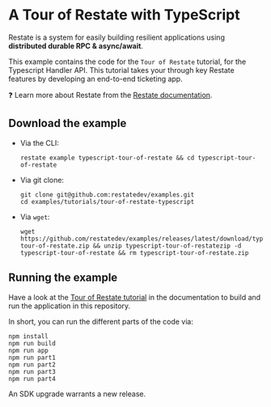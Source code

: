 # A Tour of Restate with TypeScript

Restate is a system for easily building resilient applications using **distributed durable RPC & async/await**.

This example contains the code for the `Tour of Restate` tutorial, for the Typescript Handler API.
This tutorial takes your through key Restate features by developing an end-to-end ticketing app.

❓ Learn more about Restate from the [Restate documentation](https://docs.restate.dev).

## Download the example

- Via the CLI:
    ```shell
    restate example typescript-tour-of-restate && cd typescript-tour-of-restate
    ```

- Via git clone:
    ```shell
    git clone git@github.com:restatedev/examples.git
    cd examples/tutorials/tour-of-restate-typescript
    ```

- Via `wget`:
    ```shell
    wget https://github.com/restatedev/examples/releases/latest/download/typescript-tour-of-restate.zip && unzip typescript-tour-of-restatezip -d typescript-tour-of-restate && rm typescript-tour-of-restate.zip
    ```
## Running the example

Have a look at the [Tour of Restate tutorial](https://docs.restate.dev/tour) in the documentation to build and run the application in this repository.

In short, you can run the different parts of the code via:

```
npm install
npm run build
npm run app
npm run part1
npm run part2
npm run part3
npm run part4
```

An SDK upgrade warrants a new release.